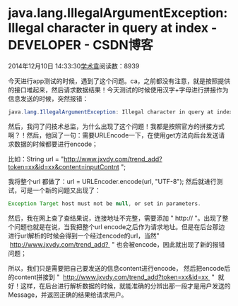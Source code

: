 # java.lang.IllegalArgumentException: Illegal character in query at index - DEVELOPER - CSDN博客





2014年12月10日 14:33:30[学术袁](https://me.csdn.net/u012827205)阅读数：8939








                
今天进行app测试的时候，遇到了这个问题。ca，之前都没有注意，就是按照提供的接口堆起来，然后请求数据结果！今天测试的时候使用汉字+字母<English>进行拼接作为信息发送的时候，突然报错：
```java
java.lang.IllegalArgumentException: Illegal character in query at index
```


然后，我问了问技术总监，为什么出现了这个问题！我都是按照官方的拼接方式啊？！然后，他回了一句：需要URLEncode一下，在使用get方法向后台发送请求数据的时候都要进行encode；

比如：String url = "http://www.jxvdy.com/trend_add?token=xx&id=xx&content=inputContnt ";

我将整个url 都做了：url = URLEncoder.encode(url, "UTF-8"); 然后就进行测试，可是一个新的问题又出现了：

```java
Exception Target host must not be null, or set in parameters.
```
然后，我在网上查了查结果说，连接地址不完整，需要添加 " http:// "。出现了整个问题也就是在说，当我把整个url encode之后作为请求地址。但是在后台那边进行url解析的时候会得到一个经过encode的url，当然"  http://www.jxvdy.com/trend_add?  " 也会被encode，因此就出现了新的报错问题；

所以，我们只是需要把自己要发送的信息content进行encode， 然后把encode后的content拼接到 "  http://www.jxvdy.com/trend_add?token=xx&id=xx  "  就好！这样，在后台进行解析数据的时候，就能准确的分辨出那一段才是用户发送的Message，并返回正确的结果给请求用户。




